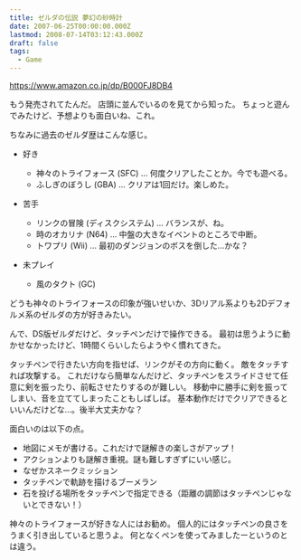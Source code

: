 ```yaml
---
title: ゼルダの伝説 夢幻の砂時計
date: 2007-06-25T00:00:00.000Z
lastmod: 2008-07-14T03:12:43.000Z
draft: false
tags:
  - Game
---
```


<https://www.amazon.co.jp/dp/B000FJ8DB4>

もう発売されてたんだ。 店頭に並んでいるのを見てから知った。 ちょっと遊んでみたけど、予想よりも面白いね、これ。

ちなみに過去のゼルダ歴はこんな感じ。

* 好き

  * 神々のトライフォース (SFC) … 何度クリアしたことか。今でも遊べる。
  * ふしぎのぼうし (GBA) … クリアは1回だけ。楽しめた。

* 苦手

  * リンクの冒険 (ディスクシステム) … バランスが、ね。
  * 時のオカリナ (N64) … 中盤の大きなイベントのところで中断。
  * トワプリ (Wii) … 最初のダンジョンのボスを倒した…かな？

* 未プレイ
  * 風のタクト (GC)

どうも神々のトライフォースの印象が強いせいか、3Dリアル系よりも2Dデフォルメ系のゼルダの方が好きみたい。

んで、DS版ゼルダだけど、タッチペンだけで操作できる。 最初は思うように動かせなかったけど、1時間くらいしたらようやく慣れてきた。

タッチペンで行きたい方向を指せば、リンクがその方向に動く。 敵をタッチすれば攻撃する。 これだけなら簡単なんだけど、タッチペンをスライドさせて任意に剣を振ったり、前転させたりするのが難しい。 移動中に勝手に剣を振ってしまい、音を立ててしまったこともしばしば。 基本動作だけでクリアできるといいんだけどな…。後半大丈夫かな？

面白いのは以下の点。

* 地図にメモが書ける。これだけで謎解きの楽しさがアップ！
* アクションよりも謎解き重視。謎も難しすぎずにいい感じ。
* なぜかスネークミッション
* タッチペンで軌跡を描けるブーメラン
* 石を投げる場所をタッチペンで指定できる（距離の調節はタッチペンじゃないとできない！）

神々のトライフォースが好きな人にはお勧め。 個人的にはタッチペンの良さをうまく引き出していると思うよ。 何となくペンを使ってみましたーというのとは違う。
